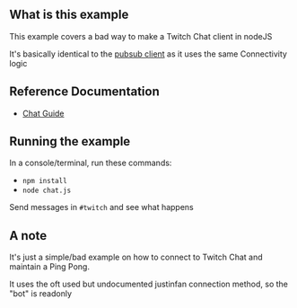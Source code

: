 ## What is this example

This example covers a bad way to make a Twitch Chat client in nodeJS

It's basically identical to the [pubsub client](https://github.com/BarryCarlyon/twitch_misc/tree/master/pubsub) as it uses the same Connectivity logic

## Reference Documentation

- [Chat Guide](https://dev.twitch.tv/docs/irc/guide)

## Running the example

In a console/terminal, run these commands:

- `npm install`
- `node chat.js`

Send messages in `#twitch` and see what happens

## A note

It's just a simple/bad example on how to connect to Twitch Chat and maintain a Ping Pong.

It uses the oft used but undocumented justinfan connection method, so the "bot" is readonly
